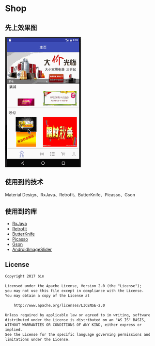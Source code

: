 # Shop

## 先上效果图

![shop](./screenshot.gif)

## 使用到的技术

Material Design、RxJava、Retrofit、ButterKnife、Picasso、Gson

## 使用到的库

- [RxJava](https://github.com/ReactiveX/RxJava)
- [Retrofit](https://github.com/square/retrofit)
- [ButterKnife](https://github.com/JakeWharton/butterknife)
- [Picasso](https://github.com/square/picasso)
- [Gson](https://github.com/google/gson)
- [AndroidImageSlider](https://github.com/daimajia/AndroidImageSlider)

## License

```
Copyright 2017 bin

Licensed under the Apache License, Version 2.0 (the "License");
you may not use this file except in compliance with the License.
You may obtain a copy of the License at

    http://www.apache.org/licenses/LICENSE-2.0

Unless required by applicable law or agreed to in writing, software
distributed under the License is distributed on an "AS IS" BASIS,
WITHOUT WARRANTIES OR CONDITIONS OF ANY KIND, either express or implied.
See the License for the specific language governing permissions and
limitations under the License.
```